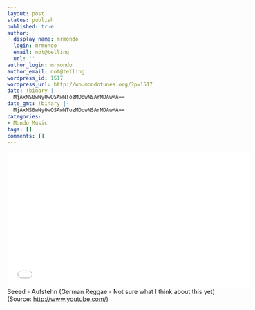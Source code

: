 ```yaml
---
layout: post
status: publish
published: true
author:
  display_name: mrmondo
  login: mrmondo
  email: not@telling
  url: ''
author_login: mrmondo
author_email: not@telling
wordpress_id: 1517
wordpress_url: http://wp.mondotunes.org/?p=1517
date: !binary |-
  MjAxMS0wNy0wOSAwNTozMDowNSArMDAwMA==
date_gmt: !binary |-
  MjAxMS0wNy0wOSAwNTozMDowNSArMDAwMA==
categories:
- Mondo Music
tags: []
comments: []
---
```

<iframe width="560" height="315" src="//www.youtube.com/embed/tpGAxziiHic" frameborder="0"> </iframe>
Seeed - Aufstehn (German Reggae - Not sure what I think about this yet)
<div class="attribution">(<span>Source:</span> <a href="http://www.youtube.com/">http://www.youtube.com/</a>)</div>
